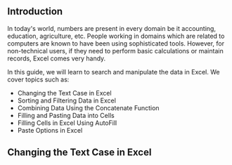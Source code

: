 ## Introduction
In today's world, numbers are present in every domain be it accounting, education, agriculture, etc. People working in domains which are related to computers are known to have been using sophisticated tools. However, for non-technical users, if they need to perform basic calculations or maintain records, Excel comes very handy.

In this guide, we will learn to search and manipulate the data in Excel. We cover topics such as:
- Changing the Text Case in Excel
- Sorting and Filtering Data in Excel
- Combining Data Using the Concatenate Function
- Filling and Pasting Data into Cells
- Filling Cells in Excel Using AutoFill
- Paste Options in Excel

## Changing the Text Case in Excel
